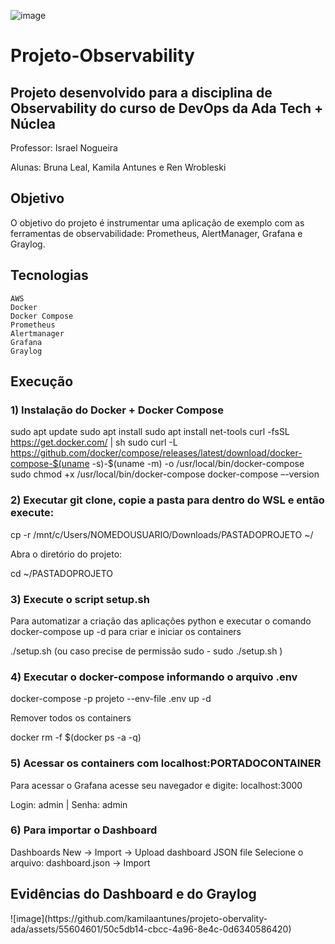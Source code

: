 ![image](https://github.com/kamilaantunes/projeto-obervality-ada/assets/55604601/f83f3a9f-446e-4080-bf8d-ec3a2a8f4bfe)<h1>Projeto-Observability</h1>

<h2>Projeto desenvolvido para a disciplina de Observability do curso de DevOps da Ada Tech + Núclea</h2>

Professor: Israel Nogueira

Alunas: Bruna Leal, Kamila Antunes e Ren Wrobleski

<h2>Objetivo</h2>

O objetivo do projeto é instrumentar uma aplicação de exemplo com as ferramentas de observabilidade:
Prometheus, AlertManager, Grafana e Graylog.


<h2>Tecnologias</h2>

    AWS
    Docker
    Docker Compose
    Prometheus
    Alertmanager
    Grafana
    Graylog

<h2>Execução</h2>

<h3>1) Instalação do Docker + Docker Compose</h3>

sudo apt update
sudo apt install
sudo apt install net-tools
curl -fsSL https://get.docker.com/ | sh
sudo curl -L https://github.com/docker/compose/releases/latest/download/docker-compose-$(uname -s)-$(uname -m) -o /usr/local/bin/docker-compose
sudo chmod +x /usr/local/bin/docker-compose
docker-compose –-version

<h3>2) Executar git clone, copie a pasta para dentro do WSL e então execute:</h3>

cp -r /mnt/c/Users/NOMEDOUSUARIO/Downloads/PASTADOPROJETO ~/

Abra o diretório do projeto:

cd ~/PASTADOPROJETO

<h3>3) Execute o script setup.sh</h3>

Para automatizar a criação das aplicações python e executar o comando docker-compose up -d para criar e iniciar os containers

./setup.sh (ou caso precise de permissão sudo - sudo ./setup.sh )

<h3>4) Executar o docker-compose informando o arquivo .env </h3>

docker-compose -p projeto  --env-file .env up -d

Remover todos os containers

docker rm -f $(docker ps -a -q)

<h3>5) Acessar os containers com localhost:PORTADOCONTAINER </h3>
Para acessar o Grafana acesse seu navegador e digite: localhost:3000

Login: admin | Senha: admin

<h3>6) Para importar o Dashboard</h3>
 Dashboards New -> Import -> Upload dashboard JSON file Selecione o arquivo: dashboard.json -> Import



<h2>Evidências do Dashboard e do Graylog</h2>
![image](https://github.com/kamilaantunes/projeto-obervality-ada/assets/55604601/50c5db14-cbcc-4a96-8e4c-0d6340586420)
